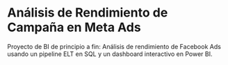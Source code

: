 # Análisis de Rendimiento de Campaña en Meta Ads
Proyecto de BI de principio a fin: Análisis de rendimiento de Facebook Ads usando un pipeline ELT en SQL y un dashboard interactivo en Power BI.
